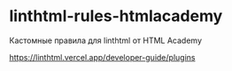 # linthtml-rules-htmlacademy
Кастомные правила для linthtml от HTML Academy

https://linthtml.vercel.app/developer-guide/plugins
